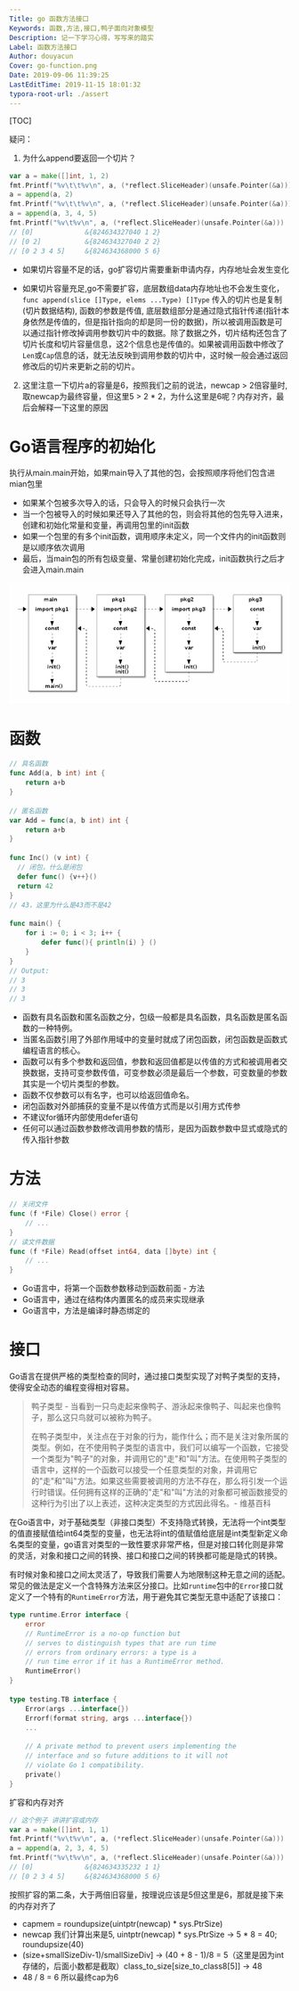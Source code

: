 ```yaml
---
Title: go 函数方法接口
Keywords: 函数,方法,接口,鸭子面向对象模型
Description: 记一下学习心得，写写来的踏实
Label: 函数方法接口
Author: douyacun
Cover: go-function.png
Date: 2019-09-06 11:39:25
LastEditTime: 2019-11-15 18:01:32
typora-root-url: ./assert
---
```


[TOC]

疑问：

1. 为什么append要返回一个切片？

```go
var a = make([]int, 1, 2)
fmt.Printf("%v\t\t%v\n", a, (*reflect.SliceHeader)(unsafe.Pointer(&a)))
a = append(a, 2)
fmt.Printf("%v\t\t%v\n", a, (*reflect.SliceHeader)(unsafe.Pointer(&a)))
a = append(a, 3, 4, 5)
fmt.Printf("%v\t%v\n", a, (*reflect.SliceHeader)(unsafe.Pointer(&a)))
// [0]             &{824634327040 1 2}
// [0 2]           &{824634327040 2 2}
// [0 2 3 4 5]     &{824634368000 5 6}
```

- 如果切片容量不足的话，go扩容切片需要重新申请内存，内存地址会发生变化

- 如果切片容量充足,go不需要扩容，底层数组data内存地址也不会发生变化，`func append(slice []Type, elems ...Type) []Type` 传入的切片也是复制(切片数据结构), 函数的参数是传值, 底层数组部分是通过隐式指针传递(指针本身依然是传值的，但是指针指向的却是同一份的数据)，所以被调用函数是可以通过指针修改掉调用参数切片中的数据。除了数据之外，切片结构还包含了切片长度和切片容量信息，这2个信息也是传值的。如果被调用函数中修改了`Len`或`Cap`信息的话，就无法反映到调用参数的切片中，这时候一般会通过返回修改后的切片来更新之前的切片。

2. 这里注意一下切片a的容量是6，按照我们之前的说法，newcap > 2倍容量时, 取newcap为最终容量，但这里5 > 2 * 2，为什么这里是6呢？内存对齐，最后会解释一下这里的原因

# Go语言程序的初始化

执行从main.main开始，如果main导入了其他的包，会按照顺序将他们包含进mian包里

- 如果某个包被多次导入的话，只会导入的时候只会执行一次
- 当一个包被导入的时候如果还导入了其他的包，则会将其他的包先导入进来，创建和初始化常量和变量，再调用包里的init函数
- 如果一个包里的有多个init函数，调用顺序未定义，同一个文件内的init函数则是以顺序依次调用
- 最后，当main包的所有包级变量、常量创建初始化完成，init函数执行之后才会进入main.main

![](assert/数组切片引用.png)

# 函数

```go
// 具名函数
func Add(a, b int) int {
    return a+b
}

// 匿名函数
var Add = func(a, b int) int {
    return a+b
}

func Inc() (v int) {
  // 闭包，什么是闭包
  defer func() {v++}()
  return 42
}
// 43，这里为什么是43而不是42

func main() {
    for i := 0; i < 3; i++ {
        defer func(){ println(i) } ()
    }
}
// Output:
// 3
// 3
// 3
```

- 函数有具名函数和匿名函数之分，包级一般都是具名函数，具名函数是匿名函数的一种特例。
- 当匿名函数引用了外部作用域中的变量时就成了闭包函数，闭包函数是函数式编程语言的核心。
- 函数可以有多个参数和返回值，参数和返回值都是以传值的方式和被调用者交换数据，支持可变参数传值，可变参数必须是最后一个参数，可变数量的参数其实是一个切片类型的参数。
- 函数不仅参数可以有名字，也可以给返回值命名。
- 闭包函数对外部捕获的变量不是以传值方式而是以引用方式传参
- 不建议for循环内部使用defer语句
- 任何可以通过函数参数修改调用参数的情形，是因为函数参数中显式或隐式的传入指针参数

# 方法

```go
// 关闭文件
func (f *File) Close() error {
    // ...
}
// 读文件数据
func (f *File) Read(offset int64, data []byte) int {
    // ...
}
```

- Go语言中，将第一个函数参数移动到函数前面 - 方法
- Go语言中，通过在结构体内置匿名的成员来实现继承
- Go语言中，方法是编译时静态绑定的

# 接口

Go语言在提供严格的类型检查的同时，通过接口类型实现了对鸭子类型的支持，使得安全动态的编程变得相对容易。

> 鸭子类型 -  当看到一只鸟走起来像鸭子、游泳起来像鸭子、叫起来也像鸭子，那么这只鸟就可以被称为鸭子。
>
> 在鸭子类型中，关注点在于对象的行为，能作什么；而不是关注对象所属的类型。例如，在不使用鸭子类型的语言中，我们可以编写一个函数，它接受一个类型为"鸭子"的对象，并调用它的"走"和"叫"方法。在使用鸭子类型的语言中，这样的一个函数可以接受一个任意类型的对象，并调用它的"走"和"叫"方法。如果这些需要被调用的方法不存在，那么将引发一个运行时错误。任何拥有这样的正确的"走"和"叫"方法的对象都可被函数接受的这种行为引出了以上表述，这种决定类型的方式因此得名。- 维基百科



在Go语言中，对于基础类型（非接口类型）不支持隐式转换，无法将一个int类型的值直接赋值给int64类型的变量，也无法将int的值赋值给底层是int类型新定义命名类型的变量，go语言对类型的一致性要求非常严格，但是对接口转化则是非常的灵活，对象和接口之间的转换、接口和接口之间的转换都可能是隐式的转换。

有时候对象和接口之间太灵活了，导致我们需要人为地限制这种无意之间的适配。常见的做法是定义一个含特殊方法来区分接口。比如`runtime`包中的`Error`接口就定义了一个特有的`RuntimeError`方法，用于避免其它类型无意中适配了该接口：

```go
type runtime.Error interface {
    error
    // RuntimeError is a no-op function but
    // serves to distinguish types that are run time
    // errors from ordinary errors: a type is a
    // run time error if it has a RuntimeError method.
    RuntimeError()
}

type testing.TB interface {
    Error(args ...interface{})
    Errorf(format string, args ...interface{})
    ...

    // A private method to prevent users implementing the
    // interface and so future additions to it will not
    // violate Go 1 compatibility.
    private()
}
```

扩容和内存对齐

```go
// 这个例子 讲讲扩容或内存
var a = make([]int, 1, 1)
fmt.Printf("%v\t%v\n", a, (*reflect.SliceHeader)(unsafe.Pointer(&a)))
a = append(a, 2, 3, 4, 5)
fmt.Printf("%v\t%v\n", a, (*reflect.SliceHeader)(unsafe.Pointer(&a)))
// [0]             &{824634335232 1 1}
// [0 2 3 4 5]     &{824634368000 5 6}
```

按照扩容的第二条，大于两倍旧容量，按理说应该是5但这里是6，那就是接下来的内存对齐了

- capmem = roundupsize(uintptr(newcap) * sys.PtrSize)
- newcap 我们计算出来是5, uintptr(newcap) * sys.PtrSize -> 5 * 8 = 40; roundupsize(40)
- (size+smallSizeDiv-1)/smallSizeDiv] -> (40 + 8 - 1)/8 = 5（这里是因为int存储的，后面小数都是截取）class_to_size[size_to_class8[5]] -> 48 
- 48 / 8 = 6 所以最终cap为6